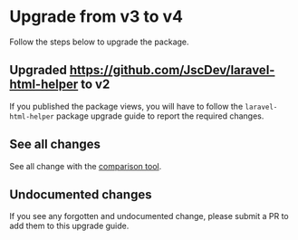 # Upgrade from v3 to v4

Follow the steps below to upgrade the package.

## Upgraded https://github.com/JscDev/laravel-html-helper to v2

If you published the package views, you will have to follow the `laravel-html-helper` package upgrade guide to report the required changes.

## See all changes

See all change with the [comparison tool](https://github.com/JscDev/laravel-table/compare/3.0.0...4.0.0).

## Undocumented changes

If you see any forgotten and undocumented change, please submit a PR to add them to this upgrade guide.
